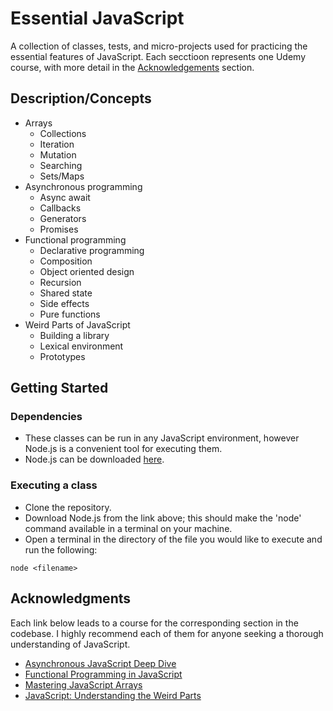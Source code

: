 # Essential JavaScript

A collection of classes, tests, and micro-projects used for practicing the essential features of JavaScript. Each secctioon represents one Udemy course, with more detail in the [Acknowledgements](#acknowledgments) section. 

## Description/Concepts

* Arrays
    * Collections
    * Iteration
    * Mutation
    * Searching
    * Sets/Maps
* Asynchronous programming
    * Async await
    * Callbacks
    * Generators
    * Promises
* Functional programming
    * Declarative programming
    * Composition
    * Object oriented design
    * Recursion
    * Shared state
    * Side effects
    * Pure functions
* Weird Parts of JavaScript
  * Building a library
  * Lexical environment
  * Prototypes

## Getting Started

### Dependencies

* These classes can be run in any JavaScript environment, however Node.js is a convenient tool for executing them.
* Node.js can be downloaded [here](https://nodejs.org/en/download/package-manager/current).

### Executing a class

* Clone the repository.
* Download Node.js from the link above; this should make the 'node' command available in a terminal on your machine. 
* Open a terminal in the directory of the file you would like to execute and run the following: 
```
node <filename>
```

## Acknowledgments

Each link below leads to a course for the corresponding section in the codebase. I highly recommend each of them for anyone seeking a thorough understanding of JavaScript. 

* [Asynchronous JavaScript Deep Dive](https://www.udemy.com/course/asynchronous-javascript-deep-dive)
* [Functional Programming in JavaScript](https://www.udemy.com/coursefunctional-programming-in-javascript-a-practical-guide)
* [Mastering JavaScript Arrays](https://www.udemy.com/course/mastering-javascript-arrays)
* [JavaScript: Understanding the Weird Parts](https://www.udemy.com/course/understand-javascript) 
